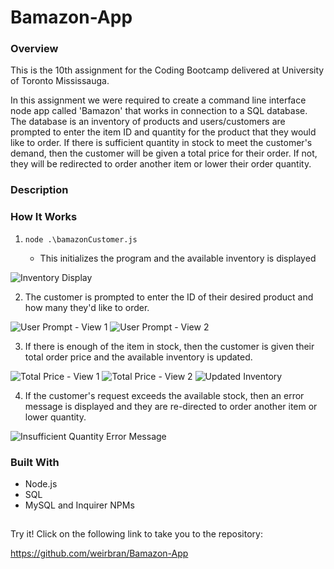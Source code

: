 # Bamazon-App

### Overview

This is the 10th assignment for the Coding Bootcamp delivered at University of Toronto Mississauga.

In this assignment we were required to create a command line interface node app called 'Bamazon' that works in connection to a SQL database. The database is an inventory of products and users/customers are prompted to enter the item ID and quantity for the product that they would like to order. If there is sufficient quantity in stock to meet the customer's demand, then the customer will be given a total price for their order. If not, they will be redirected to order another item or lower their order quantity.

### Description

### How It Works

1. `node .\bamazonCustomer.js`

   - This initializes the program and the available inventory is displayed

![Inventory Display](https://github.com/weirbran/Bamazon-App/assets/inventory.jpeg)

2. The customer is prompted to enter the ID of their desired product and how many they'd like to order.

![User Prompt - View 1](https://github.com/weirbran/Bamazon-App/assets/userPrompt1.jpeg)
![User Prompt - View 2](https://github.com/weirbran/Bamazon-App/assets/userPrompt2.jpeg)

3. If there is enough of the item in stock, then the customer is given their total order price and the available inventory is updated.

![Total Price - View 1](https://github.com/weirbran/Bamazon-App/assets/totalPrice1.jpeg)
![Total Price - View 2](https://github.com/weirbran/Bamazon-App/assets/totalPrice2.jpeg)
![Updated Inventory](https://github.com/weirbran/Bamazon-App/assets/inventoryUpdate.jpeg)

4. If the customer's request exceeds the available stock, then an error message is displayed and they are re-directed to order another item or lower quantity.

![Insufficient Quantity Error Message](https://github.com/weirbran/Bamazon-App/assets/insufficientQty.jpeg)

### Built With

- Node.js
- SQL
- MySQL and Inquirer NPMs

##

Try it! Click on the following link to take you to the repository:

https://github.com/weirbran/Bamazon-App

